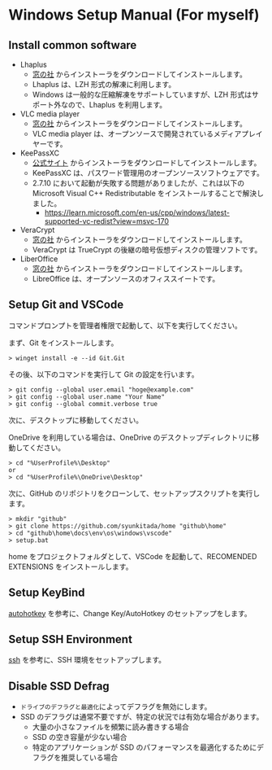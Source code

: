 # Windows Setup Manual (For myself)

## Install common software

- Lhaplus
  - [窓の社](https://forest.watch.impress.co.jp/library/software/lhaplus/) からインストーラをダウンロードしてインストールします。
  - Lhaplus は、LZH 形式の解凍に利用します。
  - Windows は一般的な圧縮解凍をサポートしていますが、LZH 形式はサポート外なので、Lhaplus を利用します。
- VLC media player
  - [窓の社](https://forest.watch.impress.co.jp/library/software/vlcmedia_ply/) からインストーラをダウンロードしてインストールします。
  - VLC media player は、オープンソースで開発されているメディアプレイヤーです。
- KeePassXC
  - [公式サイト](https://keepassxc.org/) からインストーラをダウンロードしてインストールします。
  - KeePassXC は、パスワード管理用のオープンソースソフトウェアです。
  - 2.7.10 において起動が失敗する問題がありましたが、これは以下の Microsoft Visual C++ Redistributable をインストールすることで解決しました。
    - https://learn.microsoft.com/en-us/cpp/windows/latest-supported-vc-redist?view=msvc-170
- VeraCrypt
  - [窓の社](https://forest.watch.impress.co.jp/library/software/veracrypt/) からインストーラをダウンロードしてインストールします。
  - VeraCrypt は TrueCrypt の後継の暗号仮想ディスクの管理ソフトです。
- LiberOffice
  - [窓の社](https://forest.watch.impress.co.jp/library/software/libreoffice/) からインストーラをダウンロードしてインストールします。
  - LibreOffice は、オープンソースのオフィススイートです。

## Setup Git and VSCode

コマンドプロンプトを管理者権限で起動して、以下を実行してください。

まず、Git をインストールします。

```
> winget install -e --id Git.Git
```

その後、以下のコマンドを実行して Git の設定を行います。

```
> git config --global user.email "hoge@example.com"
> git config --global user.name "Your Name"
> git config --global commit.verbose true
```

次に、デスクトップに移動してください。

OneDrive を利用している場合は、OneDrive のデスクトップディレクトリに移動してください。

```
> cd "%UserProfile%\Desktop"
or
> cd "%UserProfile%\OneDrive\Desktop"
```

次に、GitHub のリポジトリをクローンして、セットアップスクリプトを実行します。

```
> mkdir "github"
> git clone https://github.com/syunkitada/home "github\home"
> cd "github\home\docs\env\os\windows\vscode"
> setup.bat
```

home をプロジェクトフォルダとして、VSCode を起動して、RECOMENDED EXTENSIONS をインストールします。

## Setup KeyBind

[autohotkey](https://github.com/syunkitada/autohotkey) を参考に、Change Key/AutoHotkey のセットアップをします。

## Setup SSH Environment

[ssh](./ssh/README.md) を参考に、SSH 環境をセットアップします。

## Disable SSD Defrag

- `ドライブのデフラグと最適化`によってデフラグを無効にします。
- SSD のデフラグは通常不要ですが、特定の状況では有効な場合があります。
  - 大量の小さなファイルを頻繁に読み書きする場合
  - SSD の空き容量が少ない場合
  - 特定のアプリケーションが SSD のパフォーマンスを最適化するためにデフラグを推奨している場合
